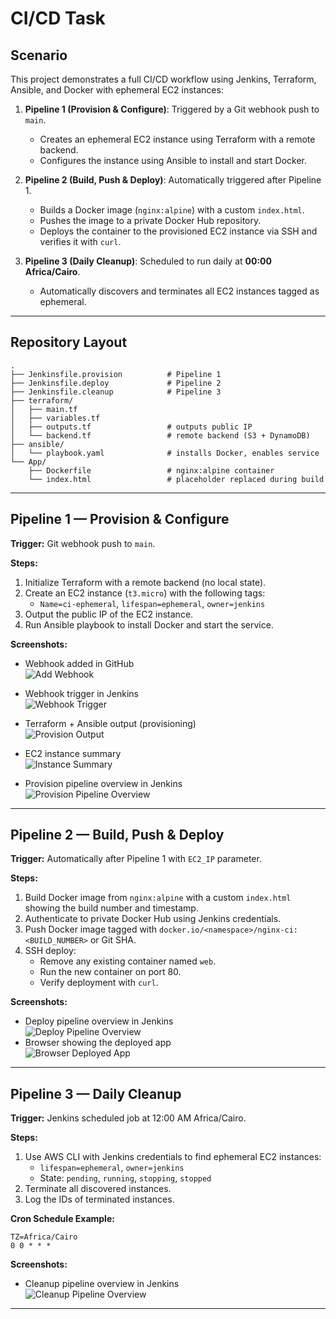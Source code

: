 # CI/CD Task

## Scenario
This project demonstrates a full CI/CD workflow using Jenkins, Terraform, Ansible, and Docker with ephemeral EC2 instances:

1. **Pipeline 1 (Provision & Configure)**: Triggered by a Git webhook push to `main`.  
   - Creates an ephemeral EC2 instance using Terraform with a remote backend.  
   - Configures the instance using Ansible to install and start Docker.  

2. **Pipeline 2 (Build, Push & Deploy)**: Automatically triggered after Pipeline 1.  
   - Builds a Docker image (`nginx:alpine`) with a custom `index.html`.  
   - Pushes the image to a private Docker Hub repository.  
   - Deploys the container to the provisioned EC2 instance via SSH and verifies it with `curl`.  

3. **Pipeline 3 (Daily Cleanup)**: Scheduled to run daily at **00:00 Africa/Cairo**.  
   - Automatically discovers and terminates all EC2 instances tagged as ephemeral.  

---

## Repository Layout

```
.
├── Jenkinsfile.provision          # Pipeline 1
├── Jenkinsfile.deploy             # Pipeline 2
├── Jenkinsfile.cleanup            # Pipeline 3
├── terraform/
│   ├── main.tf
│   ├── variables.tf
│   ├── outputs.tf                 # outputs public IP
│   └── backend.tf                 # remote backend (S3 + DynamoDB)
├── ansible/
│   └── playbook.yaml              # installs Docker, enables service
└── App/
    ├── Dockerfile                 # nginx:alpine container
    └── index.html                 # placeholder replaced during build
```

---

## Pipeline 1 — Provision & Configure

**Trigger:** Git webhook push to `main`.  

**Steps:**
1. Initialize Terraform with a remote backend (no local state).  
2. Create an EC2 instance (`t3.micro`) with the following tags:
   - `Name=ci-ephemeral`, `lifespan=ephemeral`, `owner=jenkins`  
3. Output the public IP of the EC2 instance.  
4. Run Ansible playbook to install Docker and start the service.  

**Screenshots:**
- Webhook added in GitHub  
  ![Add Webhook](screenshots/add%20webhook%20screen.PNG)  

- Webhook trigger in Jenkins  
  ![Webhook Trigger](screenshots/webhook%20screenshot.PNG)  

- Terraform + Ansible output (provisioning)  
  ![Provision Output](screenshots/first%20pipeline%20provision%20output.PNG)  

- EC2 instance summary  
  ![Instance Summary](screenshots/instance%20summary.PNG)  

- Provision pipeline overview in Jenkins  
  ![Provision Pipeline Overview](screenshots/pipeline%20provision%20overview.PNG)  

---

## Pipeline 2 — Build, Push & Deploy

**Trigger:** Automatically after Pipeline 1 with `EC2_IP` parameter.  

**Steps:**
1. Build Docker image from `nginx:alpine` with a custom `index.html` showing the build number and timestamp.  
2. Authenticate to private Docker Hub using Jenkins credentials.  
3. Push Docker image tagged with `docker.io/<namespace>/nginx-ci:<BUILD_NUMBER>` or Git SHA.  
4. SSH deploy:
   - Remove any existing container named `web`.  
   - Run the new container on port 80.  
   - Verify deployment with `curl`.  

**Screenshots:**
- Deploy pipeline overview in Jenkins  
  ![Deploy Pipeline Overview](screenshots/pipleine%20deploy%20overview.PNG)
- Browser showing the deployed app  
  ![Browser Deployed App](screenshots/browser%20of%20public.PNG)


---

## Pipeline 3 — Daily Cleanup

**Trigger:** Jenkins scheduled job at 12:00 AM Africa/Cairo.

**Steps:**
1. Use AWS CLI with Jenkins credentials to find ephemeral EC2 instances:
   - `lifespan=ephemeral`, `owner=jenkins`  
   - State: `pending`, `running`, `stopping`, `stopped`  
2. Terminate all discovered instances.  
3. Log the IDs of terminated instances.  

**Cron Schedule Example:**  
```
TZ=Africa/Cairo
0 0 * * *
```

**Screenshots:**
- Cleanup pipeline overview in Jenkins  
  ![Cleanup Pipeline Overview](screenshots/pipeline%20cleanup%20overview.PNG)  

---